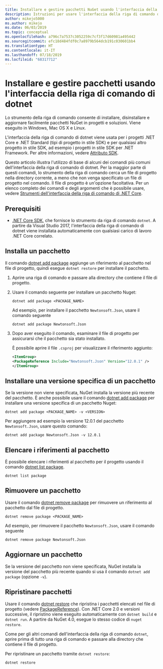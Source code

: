 ```yaml
---
title: Installare e gestire pacchetti NuGet usando l'interfaccia della riga di comando di dotnet
description: Istruzioni per usare l'interfaccia della riga di comando di dotnet insieme a pacchetti NuGet.
author: mikejo5000
ms.author: mikejo
ms.date: 06/03/2019
ms.topic: conceptual
ms.openlocfilehash: a796c7a7537c3052259c7cf3f17d60981a495442
ms.sourcegitcommit: efc18d484fdf0c7a8979b564dcb191c030601bb4
ms.translationtype: HT
ms.contentlocale: it-IT
ms.lasthandoff: 07/18/2019
ms.locfileid: "68317712"
---
```

# <a name="install-and-manage-packages-using-the-dotnet-cli"></a>Installare e gestire pacchetti usando l'interfaccia della riga di comando di dotnet

Lo strumento della riga di comando consente di installare, disinstallare e aggiornare facilmente pacchetti NuGet in progetti e soluzioni. Viene eseguito in Windows, Mac OS X e Linux.

L'interfaccia della riga di comando di dotnet viene usata per i progetti .NET Core e .NET Standard (tipi di progetto in stile SDK) e per qualsiasi altro progetto in stile SDK, ad esempio i progetti in stile SDK per .NET Framework. Per altre informazioni, vedere [Attributo SDK](/dotnet/core/tools/csproj#additions).

Questo articolo illustra l'utilizzo di base di alcuni dei comandi più comuni dell'interfaccia della riga di comando di dotnet. Per la maggior parte di questi comandi, lo strumento della riga di comando cerca un file di progetto nella directory corrente, a meno che non venga specificato un file di progetto nel comando. Il file di progetto è un'opzione facoltativa. Per un elenco completo dei comandi e degli argomenti che è possibile usare, vedere [Strumenti dell'interfaccia della riga di comando di .NET Core](../reference/dotnet-commands.md).

## <a name="prerequisites"></a>Prerequisiti

- [.NET Core SDK](https://www.microsoft.com/net/download/), che fornisce lo strumento da riga di comando `dotnet`. A partire da Visual Studio 2017, l'interfaccia della riga di comando di dotnet viene installata automaticamente con qualsiasi carico di lavoro .NET Core correlato.

## <a name="install-a-package"></a>Installa un pacchetto

Il comando [dotnet add package](/dotnet/core/tools/dotnet-add-package?tabs=netcore2x) aggiunge un riferimento al pacchetto nel file di progetto, quindi esegue `dotnet restore` per installare il pacchetto.

1. Aprire una riga di comando e passare alla directory che contiene il file di progetto.

2. Usare il comando seguente per installare un pacchetto Nuget:

    ```cli
    dotnet add package <PACKAGE_NAME>
    ```

    Ad esempio, per installare il pacchetto `Newtonsoft.Json`, usare il comando seguente

    ```cli
    dotnet add package Newtonsoft.Json
    ```

3. Dopo aver eseguito il comando, esaminare il file di progetto per assicurarsi che il pacchetto sia stato installato.

   È possibile aprire il file `.csproj` per visualizzare il riferimento aggiunto:

    ```xml
   <ItemGroup>
    <PackageReference Include="Newtonsoft.Json" Version="12.0.1" />
   </ItemGroup>
    ```

## <a name="install-a-specific-version-of-a-package"></a>Installare una versione specifica di un pacchetto

Se la versione non viene specificata, NuGet installa la versione più recente del pacchetto. È anche possibile usare il comando [dotnet add package](/dotnet/core/tools/dotnet-add-package?tabs=netcore2x) per installare una versione specifica di un pacchetto Nuget:

```cli
dotnet add package <PACKAGE_NAME> -v <VERSION>
```

Per aggiungere ad esempio la versione 12.0.1 del pacchetto `Newtonsoft.Json`, usare questo comando:

```cli
dotnet add package Newtonsoft.Json -v 12.0.1
```

## <a name="list-package-references"></a>Elencare i riferimenti al pacchetto

È possibile elencare i riferimenti al pacchetto per il progetto usando il comando [dotnet list package](/dotnet/core/tools/dotnet-list-package?tabs=netcore2x).

```cli
dotnet list package
```

## <a name="remove-a-package"></a>Rimuovere un pacchetto

Usare il comando [dotnet remove package](/dotnet/core/tools/dotnet-remove-package?tabs=netcore2x) per rimuovere un riferimento al pacchetto dal file di progetto.

```cli
dotnet remove package <PACKAGE_NAME>
```

Ad esempio, per rimuovere il pacchetto `Newtonsoft.Json`, usare il comando seguente

```cli
dotnet remove package Newtonsoft.Json
```

## <a name="update-a-package"></a>Aggiornare un pacchetto

Se la versione del pacchetto non viene specificata, NuGet installa la versione del pacchetto più recente quando si usa il comando `dotnet add package` (opzione `-v`).

## <a name="restore-packages"></a>Ripristinare pacchetti

Usare il comando [dotnet restore](/dotnet/core/tools/dotnet-restore?tabs=netcore2x) che ripristina i pacchetti elencati nel file di progetto (vedere [PackageReference](../consume-packages/package-references-in-project-files.md)). Con .NET Core 2.0 e versioni successive, il ripristino viene eseguito automaticamente con `dotnet build` e `dotnet run`. A partire da NuGet 4.0, esegue lo stesso codice di `nuget restore`.

Come per gli altri comandi dell'interfaccia della riga di comando `dotnet`, aprire prima di tutto una riga di comando e passare alla directory che contiene il file di progetto.

Per ripristinare un pacchetto tramite `dotnet restore`:

```cli
dotnet restore 
```
